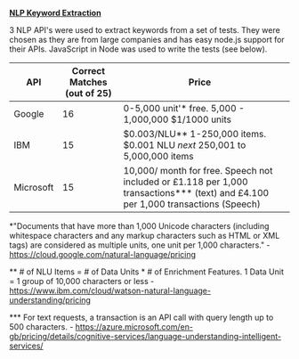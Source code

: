 **<u>NLP Keyword Extraction</u>**

3 NLP API's were used to extract keywords from a set of tests. They were chosen as they are from large companies and has easy node.js support for their APIs. JavaScript in Node was used to write the tests (see below).

| API       | Correct Matches (out of 25) | Price                                                        |      |
| --------- | --------------------------- | ------------------------------------------------------------ | ---- |
| Google    | 16                          | 0-5,000 unit'* free.    5,000 - 1,000,000 $1/1000 units      |      |
| IBM       | 15                          | \$0.003/NLU** 1-250,000 items.  $0.001 NLU *next* 250,001 to 5,000,000 items |      |
| Microsoft | 15                          | 10,000/ month for free. Speech not included or £1.118 per 1,000 transactions*** (text) and £4.100 per 1,000 transactions (Speech) |      |

*"Documents that have more than 1,000 Unicode characters (including whitespace characters and any markup characters such as HTML or XML tags) are considered as multiple units, one unit per 1,000 characters." - https://cloud.google.com/natural-language/pricing

** \# of NLU Items = # of Data Units * # of Enrichment Features. 1 Data Unit = 1 group of 10,000 characters or less - https://www.ibm.com/cloud/watson-natural-language-understanding/pricing

*** For text requests, a transaction is an API call with query length up to 500 characters. - https://azure.microsoft.com/en-gb/pricing/details/cognitive-services/language-understanding-intelligent-services/









